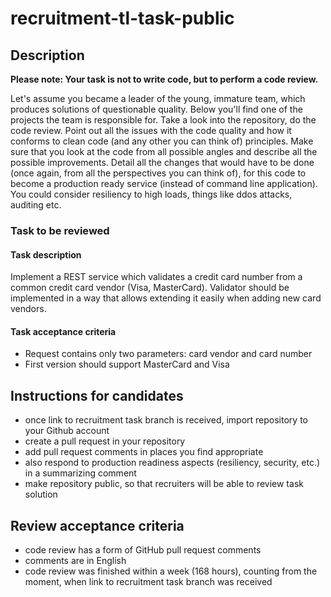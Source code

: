 # recruitment-tl-task-public

## Description

**Please note: Your task is not to write code, but to perform a code review.**

Let's assume you became a leader of the young, immature team, which produces solutions of questionable quality. Below you'll find one of the projects the team is responsible for. Take a look into the repository, do the code review. Point out all the issues with the code quality and how it conforms to clean code (and any other you can think of) principles. Make sure that you look at the code from all possible angles and describe all the possible improvements. Detail all the changes that would have to be done (once again, from all the perspectives you can think of), for this code to become a production ready service (instead of command line application). You could consider resiliency to high loads, things like ddos attacks, auditing etc.

### Task to be reviewed
#### Task description
Implement a REST service which validates a credit card number from a common credit card vendor (Visa, MasterCard). Validator should be implemented  in a way that allows extending it easily when adding new card vendors.

#### Task acceptance criteria
- Request contains only two parameters: card vendor and card number
- First version should support MasterCard and Visa

## Instructions for candidates
- once link to recruitment task branch is received, import repository to your Github account
- create a pull request in your repository
- add pull request comments in places you find appropriate
- also respond to production readiness aspects (resiliency, security, etc.) in a summarizing comment
- make repository public, so that recruiters will be able to review task solution

## Review acceptance criteria
- code review has a form of GitHub pull request comments 
- comments are in English
- code review was finished within a week (168 hours), counting from the moment, when link to recruitment task branch was received
